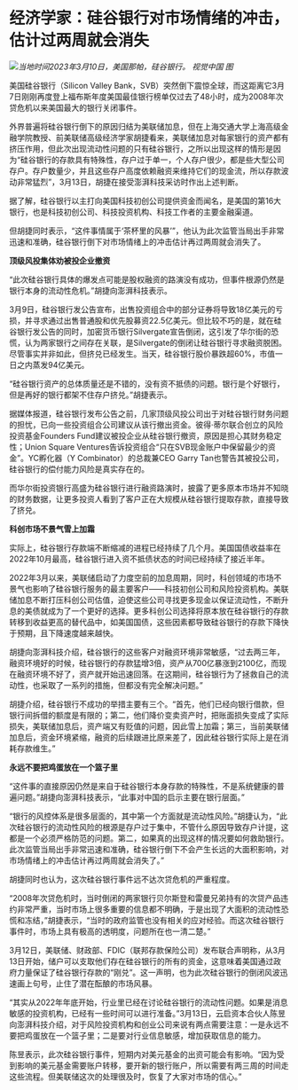 # 经济学家：硅谷银行对市场情绪的冲击，估计过两周就会消失

![](https://inews.gtimg.com/om_bt/ODp1sC64kZwDLJh9vhEBrRV8eukDSY4id0IRCyZWZi3DMAA/1000)_当地时间2023年3月10日，美国那帕，硅谷银行。
视觉中国 图_

美国硅谷银行（Silicon Valley
Bank，SVB）突然倒下震惊全球，而这距离它3月7日刚刚再度登上福布斯年度美国最佳银行榜单仅过去了48小时，成为2008年次贷危机以来美国最大的银行关闭事件。

外界普遍将硅谷银行倒下的原因归结为美联储加息，但在上海交通大学上海高级金融学院教授、前美联储高级经济学家胡捷看来，美联储加息对每家银行的资产都有挤压作用，但此次出现流动性问题的只有硅谷银行，之所以出现这样的情形是因为“硅谷银行的存款具有特殊性，存户过于单一，个人存户很少，都是些大型公司存户。存户数量少，并且这些存户高度依赖融资来维持它们的现金流，所以存款波动非常猛烈”，3月13日，胡捷在接受澎湃科技采访时作出上述判断。

据了解，硅谷银行以主打向美国科技初创公司提供资金而闻名，是美国的第16大银行，也是科技初创公司、科技投资机构、科技工作者的主要金融渠道。

但胡捷同时表示，“这件事情属于‘茶杯里的风暴’”，他认为此次监管当局出手非常迅速和准确，硅谷银行倒下对市场情绪上的冲击估计再过两周就会消失了。

**顶级风投集体劝被投企业撤资**

“此次硅谷银行具体的爆发点可能是股权融资的路演没有成功，但事件根源仍然是银行本身的流动性危机。”胡捷向澎湃科技表示。

3月9日，硅谷银行发公告宣布，出售投资组合中的部分证券将导致18亿美元的亏损，并寻求通过出售普通股和优先股募资22.5亿美元。但比较不巧的是，就在硅谷银行发公告的同时，加密货币银行Silvergate宣告倒闭，这引发了华尔街的恐慌，认为两家银行之间存在关联，是Silvergate的倒闭让硅谷银行寻求融资脱困。尽管事实并非如此，但挤兑已经发生。当天，硅谷银行股价暴跌超60%，市值一日之内蒸发94亿美元。

“硅谷银行资产的总体质量还是不错的，没有资不抵债的问题。银行是个好银行，但是再好的银行都架不住存户挤兑。”胡捷表示。

据媒体报道，硅谷银行发布公告之前，几家顶级风投公司出于对硅谷银行财务问题的担忧，已向一些投资组合公司建议从该行撤出资金。彼得·蒂尔联合创立的风险投资基金Founders
Fund建议被投企业从硅谷银行撤资，原因是担心其财务稳定性；Union Square
Ventures告诉投资组合“只在SVB现金账户中保留最少的资金”。YC孵化器（Y Combinator）的总裁兼CEO Garry
Tan也警告其被投公司，硅谷银行的偿付能力风险是真实存在的。

而华尔街投资银行高盛为硅谷银行进行融资路演时，披露了更多原本市场并不知晓的财务数据，让更多投资人看到了客户正在大规模从硅谷银行提取存款，直接导致了挤兑。

**科创市场不景气雪上加霜**

实际上，硅谷银行存款端不断缩减的进程已经持续了几个月。美国国债收益率在2022年10月最高，硅谷银行进入资不抵债状态的时间已经持续了接近半年。

2022年3月以来，美联储启动了力度空前的加息周期，同时，科创领域的市场不景气也影响了硅谷银行服务的最主要客户——科技初创公司和风险投资机构。美联储加息不断打压科创公司估值，迫使这些公司寻找更多现金以保证流动性，不断升息的美债就成为了一个更好的选择。更多科创公司选择将原本放在硅谷银行的存款转移到收益更高的替代品中，如美国国债，这些因素都导致硅谷银行的存款下降快于预期，且下降速度越来越快。

胡捷向澎湃科技介绍，硅谷银行的这些客户对融资环境非常敏感，“过去两三年，融资环境好的时候，硅谷银行的存款猛增3倍，资产从700亿暴涨到2100亿，而现在融资环境不好了，资产就开始迅速回落。在这期间，硅谷银行为了拯救自己的流动性，也采取了一系列的措施，但都没有完全解决问题。”

胡捷介绍，硅谷银行不成功的举措主要有三个。“首先，他们已经向银行借款，但银行间拆借的额度是有限的；第二，他们降价变卖资产时，把账面损失变成了实际损失，美联储加息后，资产端又有贬值的问题，因此雪上加霜；第三，当前美联储加息后，资金环境紧缩，融资的后续跟进比原来差了，因此硅谷银行实际上是在消耗存款维生。”

**永远不要把鸡蛋放在一个篮子里**

“这件事的直接原因仍然是来自于硅谷银行本身存款的特殊性，不是系统健康的普遍问题。”胡捷向澎湃科技表示，“此事对中国的启示主要在银行层面。”

“银行的风控体系是很多层面的，其中第一个方面就是流动性风险。”胡捷认为，“此次硅谷银行的流动性风险的根源是存户过于集中，不管什么原因导致存户计提，这都是一个必须严格防范的问题。第二，如果真的出现这样的情况要如何救助银行。此次监管当局出手非常迅速和准确，硅谷银行倒下不会产生长远的大面积影响，对市场情绪上的冲击估计再过两周就会消失了。”

胡捷同时也认为，这次硅谷银行事件远不达次贷危机的严重程度。

“2008年次贷危机时，当时倒闭的两家银行贝尔斯登和雷曼兄弟持有的次贷产品违约非常严重，当时市场上很多重要的信息都不明确，于是出现了大面积的流动性恐慌和冻结，”胡捷表示，“当时的政府监管也没有相关的应对经验。而这次硅谷银行事件时，市场上具有极高的透明度，问题所在也一清二楚。”

3月12日，美联储、财政部、FDIC（联邦存款保险公司）发布联合声明称，从3月13日开始，储户可以支取他们存在硅谷银行的所有的资金，这意味着美国通过政府力量保证了硅谷银行存款的“刚兑”。这一声明，也为此次硅谷银行的倒闭风波迅速画上句号，止住了潜在酝酿的市场风暴。

“其实从2022年年底开始，行业里已经在讨论硅谷银行的流动性问题。如果是消息敏感的投资机构，已经有一些时间可以进行准备。”3月13日，云启资本合伙人陈昱向澎湃科技介绍，对于风险投资机构和创业公司来说有两点需要注意：一是永远不要把鸡蛋放在一个篮子里；二是要对行业信息敏感，增加获取信息的能力。

陈昱表示，此次硅谷银行事件，短期内对美元基金的出资可能会有影响。“因为受到影响的美元基金需要账户转移，要开新的银行账户，所以需要有两三周的时间走这些流程。但美联储这次的处理很及时，恢复了大家对市场的信心。”


